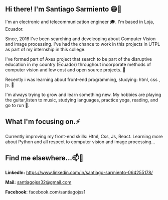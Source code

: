 
## Hi there! I'm Santiago Sarmiento 😄👋

I'm an electronic and telecommunication engineer 🎓. I'm based in Loja, Ecuador.

Since, 2016 I've been searching and develeoping about Computer Vision and image processing. I've had the chance to work in this projects in UTPL as part of my internship in this college.

I've formed part of Axes project that search to be part of the disruptive education in my country (Ecuador) throughout incorporate methods of computer vision and low cost and open source projects..👯 

Recently i was learning about front-end programming, studying: html, css , js. 🌱

I'm always trying to grow and learn something new. My hobbies are playing the guitar,listen to music, studying languages, practice yoga, reading, and go to run 🏃.

## What I'm focusing on.⚡

Currently improving my front-end skills: Html, Css, Js, React.
Learning more about Python and all respect to computer vision and image processing...

## Find me elsewhere...📫💬
**LinkedIn:** https://www.linkedin.com/in/santiago-sarmiento-064255178/

**Mail:** santiagojss32@gmail.com

**Facebook:** facebook.com/santiagojss1

